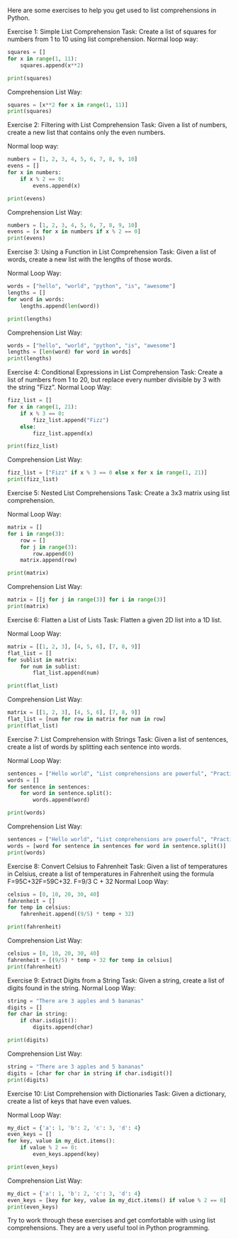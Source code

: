 Here are some exercises to help you get used to list comprehensions in Python.

Exercise 1: Simple List Comprehension
Task: Create a list of squares for numbers from 1 to 10 using list comprehension.
Normal loop way:
```python
squares = []
for x in range(1, 11):
    squares.append(x**2)

print(squares)
```
Comprehension List Way:
```python
squares = [x**2 for x in range(1, 11)]
print(squares)
```
Exercise 2: Filtering with List Comprehension
Task: Given a list of numbers, create a new list that contains only the even numbers.

Normal loop way:
```python
numbers = [1, 2, 3, 4, 5, 6, 7, 8, 9, 10]
evens = []
for x in numbers:
    if x % 2 == 0:
        evens.append(x)

print(evens)
```
Comprehension List Way:
```python
numbers = [1, 2, 3, 4, 5, 6, 7, 8, 9, 10]
evens = [x for x in numbers if x % 2 == 0]
print(evens)
```
Exercise 3: Using a Function in List Comprehension
Task: Given a list of words, create a new list with the lengths of those words.

Normal Loop Way:
```python
words = ["hello", "world", "python", "is", "awesome"]
lengths = []
for word in words:
    lengths.append(len(word))

print(lengths)
```
Comprehension List Way:
```python
words = ["hello", "world", "python", "is", "awesome"]
lengths = [len(word) for word in words]
print(lengths)
```
Exercise 4: Conditional Expressions in List Comprehension
Task: Create a list of numbers from 1 to 20, but replace every number divisible by 3 with the string "Fizz".
Normal Loop Way:
```python
fizz_list = []
for x in range(1, 21):
    if x % 3 == 0:
        fizz_list.append("Fizz")
    else:
        fizz_list.append(x)

print(fizz_list)
```
Comprehension List Way:
```python
fizz_list = ["Fizz" if x % 3 == 0 else x for x in range(1, 21)]
print(fizz_list)
```
Exercise 5: Nested List Comprehensions
Task: Create a 3x3 matrix using list comprehension.

Normal Loop Way:
```python
matrix = []
for i in range(3):
    row = []
    for j in range(3):
        row.append(0)
    matrix.append(row)

print(matrix)
```
Comprehension List Way:
```python
matrix = [[j for j in range(3)] for i in range(3)]
print(matrix)
```
Exercise 6: Flatten a List of Lists
Task: Flatten a given 2D list into a 1D list.

Normal Loop Way:
```python
matrix = [[1, 2, 3], [4, 5, 6], [7, 8, 9]]
flat_list = []
for sublist in matrix:
    for num in sublist:
        flat_list.append(num)

print(flat_list)
```
Comprehension List Way:
```python
matrix = [[1, 2, 3], [4, 5, 6], [7, 8, 9]]
flat_list = [num for row in matrix for num in row]
print(flat_list)
```
Exercise 7: List Comprehension with Strings
Task: Given a list of sentences, create a list of words by splitting each sentence into words.

Normal Loop Way:
```python
sentences = ["Hello world", "List comprehensions are powerful", "Practice makes perfect"]
words = []
for sentence in sentences:
    for word in sentence.split():
        words.append(word)

print(words)
```
Comprehension List Way:
```python
sentences = ["Hello world", "List comprehensions are powerful", "Practice makes perfect"]
words = [word for sentence in sentences for word in sentence.split()]
print(words)
```
Exercise 8: Convert Celsius to Fahrenheit
Task: Given a list of temperatures in Celsius, create a list of temperatures in Fahrenheit using the formula F=95C+32F=59​C+32.
F=9/3 C + 32
Normal Loop Way:
```python
celsius = [0, 10, 20, 30, 40]
fahrenheit = []
for temp in celsius:
    fahrenheit.append((9/5) * temp + 32)

print(fahrenheit)
```
Comprehension List Way:
```python
celsius = [0, 10, 20, 30, 40]
fahrenheit = [(9/5) * temp + 32 for temp in celsius]
print(fahrenheit)
```
Exercise 9: Extract Digits from a String
Task: Given a string, create a list of digits found in the string.
Normal Loop Way:
```python
string = "There are 3 apples and 5 bananas"
digits = []
for char in string:
    if char.isdigit():
        digits.append(char)

print(digits)
```
Comprehension List Way:
```python
string = "There are 3 apples and 5 bananas"
digits = [char for char in string if char.isdigit()]
print(digits)
```
Exercise 10: List Comprehension with Dictionaries
Task: Given a dictionary, create a list of keys that have even values.

Normal Loop Way:
```python
my_dict = {'a': 1, 'b': 2, 'c': 3, 'd': 4}
even_keys = []
for key, value in my_dict.items():
    if value % 2 == 0:
        even_keys.append(key)

print(even_keys)
```
Comprehension List Way:
```python
my_dict = {'a': 1, 'b': 2, 'c': 3, 'd': 4}
even_keys = [key for key, value in my_dict.items() if value % 2 == 0]
print(even_keys)
```
Try to work through these exercises and get comfortable with using list comprehensions. They are a very useful tool in Python programming.
